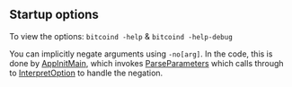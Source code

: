 ## Startup options
To view the options: `bitcoind -help` & `bitcoind -help-debug`

You can implicitly negate arguments using `-no[arg]`. In the code, this is done by [AppInitMain](https://github.com/bitcoin/bitcoin/blob/ea5a50f92a6ff81b1d2dd67cdc3663e0e66733ac/src/bitcoind.cpp#L43),
which invokes
[ParseParameters](https://github.com/bitcoin/bitcoin/blob/ea5a50f92a6ff81b1d2dd67cdc3663e0e66733ac/src/util/system.cpp#L338)
which calls through to
[InterpretOption](https://github.com/bitcoin/bitcoin/blob/ea5a50f92a6ff81b1d2dd67cdc3663e0e66733ac/src/util/system.cpp#L209)
to handle the negation.
